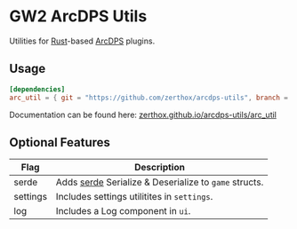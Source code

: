 # GW2 ArcDPS Utils
Utilities for [Rust](https://www.rust-lang.org/learn/get-started)-based [ArcDPS](https://deltaconnected.com/arcdps) plugins.

## Usage
```toml
[dependencies]
arc_util = { git = "https://github.com/zerthox/arcdps-utils", branch = "0.8.x" }
```

Documentation can be found here: [zerthox.github.io/arcdps-utils/arc_util](https://zerthox.github.io/arcdps-utils/arc_util/)

## Optional Features
| Flag | Description |
| --- | --- |
| serde | Adds [serde](https://serde.rs/) Serialize & Deserialize to `game` structs.
| settings | Includes settings utilitites in `settings`.
| log | Includes a Log component in `ui`.
